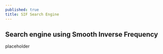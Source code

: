 ```yaml
---
published: true
title: SIF Search Engine
---
```

## Search engine using Smooth Inverse Frequency

placeholder
